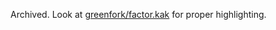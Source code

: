 Archived. Look at [greenfork/factor.kak](https://github.com/greenfork/factor.kak) for proper highlighting.
